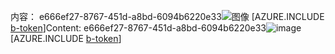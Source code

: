 <span data-ttu-id="4abca-101">内容： e666ef27-8767-451d-a8bd-6094b6220e33![图像](beefc79f-ffdf-4f5e-9777-890aa2acf490.png)
[AZURE.INCLUDE [b-token](6ec67191-d970-4aa3-9bfa-77c6782c27a0.md)]</span><span class="sxs-lookup"><span data-stu-id="4abca-101">Content: e666ef27-8767-451d-a8bd-6094b6220e33![image](beefc79f-ffdf-4f5e-9777-890aa2acf490.png)
[AZURE.INCLUDE [b-token](6ec67191-d970-4aa3-9bfa-77c6782c27a0.md)]</span></span>
